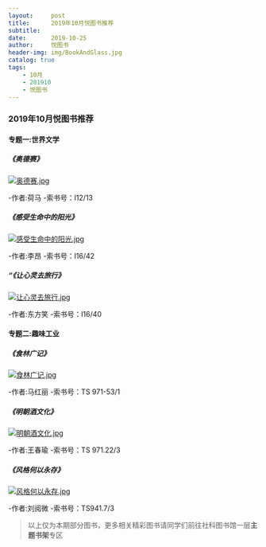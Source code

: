 ```yaml
---
layout:     post
title:      2019年10月悦图书推荐
subtitle:
date:       2019-10-25
author:     悦图书
header-img: img/BookAndGlass.jpg
catalog: true
tags:
    - 10月
    - 201910
    - 悦图书
---
```





### 2019年10月悦图书推荐


#### 专题一:世界文学

##### 《奥德赛》


[![奥德赛.jpg](https://i.loli.net/2019/10/25/bIPvnc9hiMmaJEy.jpg)](https://z4a.net/image/UlkJzJ)




-作者:荷马
-索书号：I12/13

##### 《感受生命中的阳光》

[![感受生命中的阳光.jpg](https://i.loli.net/2019/10/25/hB3oxV2nMOjPKz1.jpg)](https://z4a.net/image/UlkhPE)





-作者:李昂
-索书号：I16/42


##### “《让心灵去旅行》


[![让心灵去旅行.jpg](https://i.loli.net/2019/10/25/Vr1mkFLsw3Ev4a5.jpg)](https://z4a.net/image/Ulksvp)




-作者:东方笑
-索书号：I16/40


#### 专题二:趣味工业


##### 《食林广记》


[![食林广记.jpg](https://i.loli.net/2019/10/25/py7D26kMZS3e8FQ.jpg)](https://z4a.net/image/Ulk47i)




-作者:马红丽
-索书号：TS 971-53/1


##### 《明朝酒文化》


[![明朝酒文化.jpg](https://i.loli.net/2019/10/25/fZAT5YDRIlCk6LB.jpg)](https://z4a.net/image/Ulk9EA)





-作者:王春瑜
-索书号：TS 971.22/3



##### 《风格何以永存》

[![风格何以永存.jpg](https://i.loli.net/2019/10/25/sw46aig2XCujyKF.jpg)](https://z4a.net/image/UlkBir)




-作者:刘阅微
-索书号：TS941.7/3

>以上仅为本期部分图书，更多相关精彩图书请同学们前往社科图书馆一层**主题书架**专区




